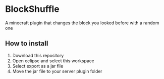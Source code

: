 # BlockShuffle
A minecraft plugin that changes the block you looked before with a random one

## How to install
1. Download this repository
2. Open eclipse and select this workspace
3. Select export as a jar file
4. Move the jar file to your server plugin folder
